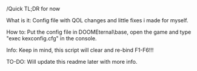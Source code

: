/Quick TL;DR for now

What is it:
Config file with QOL changes and little fixes i made for myself.

How to:
Put the config file in DOOMEternal\base\, open the game and type "exec kexconfig.cfg" in the console.

Info:
Keep in mind, this script will clear and re-bind F1-F6!!!

TO-DO:
Will update this readme later with more info.
